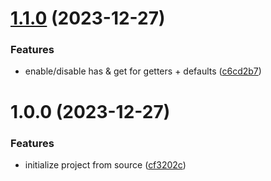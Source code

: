 # [1.1.0](https://github.com/tada5hi/dycraft/compare/v1.0.0...v1.1.0) (2023-12-27)


### Features

* enable/disable has & get for getters + defaults ([c6cd2b7](https://github.com/tada5hi/dycraft/commit/c6cd2b72ab7ee13e5a212ad144ab63b93672269f))

# 1.0.0 (2023-12-27)


### Features

* initialize project from source ([cf3202c](https://github.com/tada5hi/dycraft/commit/cf3202c328dda5a6153b97250079355173a55e7c))

